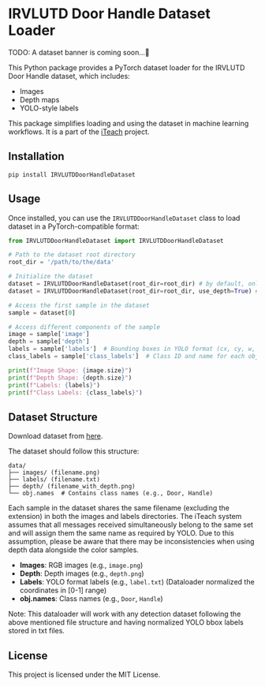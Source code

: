 # IRVLUTD Door Handle Dataset Loader

TODO: A dataset banner is coming soon...🚀

This Python package provides a PyTorch dataset loader for the IRVLUTD Door Handle dataset, which includes:

- Images
- Depth maps
- YOLO-style labels

This package simplifies loading and using the dataset in machine learning workflows. It is a part of the [iTeach](https://irvlutd.github.io/iTeach) project.

## Installation
```shell
pip install IRVLUTDDoorHandleDataset
```

## Usage

Once installed, you can use the `IRVLUTDDoorHandleDataset` class to load dataset in a PyTorch-compatible format:

```python
from IRVLUTDDoorHandleDataset import IRVLUTDDoorHandleDataset

# Path to the dataset root directory
root_dir = '/path/to/the/data'

# Initialize the dataset
dataset = IRVLUTDDoorHandleDataset(root_dir=root_dir) # by default, only images and label dir are read
dataset = IRVLUTDDoorHandleDataset(root_dir=root_dir, use_depth=True) # to use depth dir as well

# Access the first sample in the dataset
sample = dataset[0]

# Access different components of the sample
image = sample['image']
depth = sample['depth']
labels = sample['labels']  # Bounding boxes in YOLO format (cx, cy, w, h)
class_labels = sample['class_labels']  # Class ID and name for each object

print(f"Image Shape: {image.size}")
print(f"Depth Shape: {depth.size}")
print(f"Labels: {labels}")
print(f"Class Labels: {class_labels}")
```


## Dataset Structure
Download dataset from [here](https://utdallas.box.com/v/IRVLUTD-DoorHandle-Dataset).

The dataset should follow this structure:
```
data/
├── images/ (filename.png)
├── labels/ (filename.txt)
├── depth/ (filename_with_depth.png)
└── obj.names  # Contains class names (e.g., Door, Handle)
```

Each sample in the dataset shares the same filename (excluding the extension) in both the images and labels directories. The iTeach system assumes that all messages received simultaneously belong to the same set and will assign them the same name as required by YOLO. Due to this assumption, please be aware that there may be inconsistencies when using depth data alongside the color samples.

- **Images**: RGB images (e.g., `image.png`)
- **Depth**: Depth images (e.g., `depth.png`)
- **Labels**: YOLO format labels (e.g., `label.txt`) (Dataloader normalized the coordinates in [0-1] range)
- **obj.names**: Class names (e.g., `Door`, `Handle`)

Note: This dataloader will work with any detection dataset following the above mentioned file structure and having normalized YOLO bbox labels stored in txt files.

## License

This project is licensed under the MIT License.
